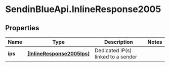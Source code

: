 # SendinBlueApi.InlineResponse2005

## Properties
Name | Type | Description | Notes
------------ | ------------- | ------------- | -------------
**ips** | [**[InlineResponse2005Ips]**](InlineResponse2005Ips.md) | Dedicated IP(s) linked to a sender | 


